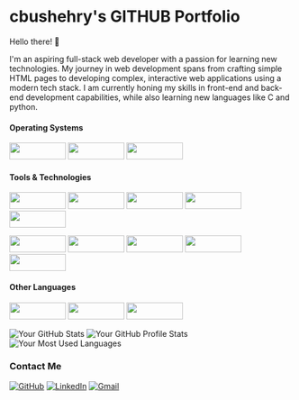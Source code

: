 # cbushehry's GITHUB Portfolio

<!--- cbushehry/cbushehry is a ✨ special ✨ repository because its `README.md` (this file) appears on your GitHub profile.
You can click the Preview link to take a look at your changes. --->

Hello there! 👋  
<p>
  I'm an aspiring full-stack web developer with a passion for learning new technologies. 
  My journey in web development spans from crafting simple HTML pages to developing complex, interactive web applications using a modern tech stack. 
  I am currently honing my skills in front-end and back-end development capabilities, while also learning new languages like C and python.
</p>

#### Operating Systems
<p align="left">
  <img src="https://img.shields.io/badge/Windows-0078D6?style=for-the-badge&logo=windows&logoColor=white" style="width:100px;height:30px;" />
  <img src="https://img.shields.io/badge/Arch-1793D1?style=for-the-badge&logo=arch-linux&logoColor=white" style="width:100px;height:30px;" />
  <img src="https://img.shields.io/badge/Debian-A81D33?style=for-the-badge&logo=debian&logoColor=white" style="width:100px;height:30px;" />
</p>

#### Tools & Technologies
<p align="left">
  <img src="https://img.shields.io/badge/html5-%23E34F26.svg?style=for-the-badge&logo=html5&logoColor=white" style="width:100px;height:30px;" />
  <img src="https://img.shields.io/badge/css3-%231572B6.svg?style=for-the-badge&logo=css3&logoColor=white" style="width:100px;height:30px;" />
  <img src="https://img.shields.io/badge/javascript-%23323330.svg?style=for-the-badge&logo=javascript&logoColor=%23F7DF1E" style="width:100px;height:30px;" />
  <img src="https://img.shields.io/badge/jquery-%230769AD.svg?style=for-the-badge&logo=jquery&logoColor=white" style="width:100px;height:30px;" />
  <img src="https://img.shields.io/badge/react-%2320232a.svg?style=for-the-badge&logo=react&logoColor=%2361DAFB" style="width:100px;height:30px;" />
</p>
<p align="left">
  <img src="https://img.shields.io/badge/node.js-6DA55F?style=for-the-badge&logo=node.js&logoColor=white" style="width:100px;height:30px;" />
  <img src="https://img.shields.io/badge/express.js-%23404d59.svg?style=for-the-badge&logo=express&logoColor=%2361DAFB" style="width:100px;height:30px;" />
  <img src="https://img.shields.io/badge/mysql-%2300f.svg?style=for-the-badge&logo=mysql&logoColor=white" style="width:100px;height:30px;" />
  <img src="https://img.shields.io/badge/Sequelize-52B0E7?style=for-the-badge&logo=Sequelize&logoColor=white" style="width:100px;height:30px;" />
  <img src="https://img.shields.io/badge/MongoDB-%234ea94b.svg?style=for-the-badge&logo=mongodb&logoColor=white" style="width:100px;height:30px;" />
</p>

#### Other Languages
<p align="left">
  <img src="https://img.shields.io/badge/python-3670A0?style=for-the-badge&logo=python&logoColor=ffdd54" style="width:100px;height:30px;" />
  <img src="https://img.shields.io/badge/phaser3.js-FA7343?style=for-the-badge&logo=javascript&logoColor=white" style="width:100px;height:30px;" />
  <img src="https://img.shields.io/badge/kontra.js-ff6347?style=for-the-badge&logo=javascript&logoColor=white" style="width:100px;height:30px;" />
</p>

![Your GitHub Stats](https://github-readme-stats.vercel.app/api?username=cbushehry&show_icons=true)
![Your GitHub Profile Stats](https://github-readme-streak-stats.herokuapp.com/?user=cbushehry)
![Your Most Used Languages](https://github-readme-stats.vercel.app/api/top-langs/?username=cbushehry&layout=compact)

### Contact Me
  [![GitHub](https://img.shields.io/badge/github-%23121011.svg?style=for-the-badge&logo=github&logoColor=white)](https://github.com/cbushehry)
  [![LinkedIn](https://img.shields.io/badge/LinkedIn-%230077B5.svg?style=for-the-badge&logo=linkedin&logoColor=white)](https://www.linkedin.com/in/cbushehry/)
  [![Gmail](https://img.shields.io/badge/Gmail-D14836?style=for-the-badge&logo=gmail&logoColor=white)](mailto:c.bushehry@gmail.com)

<!---
![Arch](https://img.shields.io/badge/Arch_Linux-1793D1?style=for-the-badge&logo=arch-linux&logoColor=white)
![HTML5](https://img.shields.io/badge/html5-%23E34F26.svg?style=for-the-badge&logo=html5&logoColor=white)
![CSS3](https://img.shields.io/badge/css3-%231572B6.svg?style=for-the-badge&logo=css3&logoColor=white)
![JavaScript](https://img.shields.io/badge/javascript-%23323330.svg?style=for-the-badge&logo=javascript&logoColor=%23F7DF1E)
![jQuery](https://img.shields.io/badge/jquery-%230769AD.svg?style=for-the-badge&logo=jquery&logoColor=white)
![React](https://img.shields.io/badge/react-%2320232a.svg?style=for-the-badge&logo=react&logoColor=%2361DAFB)
![NodeJS](https://img.shields.io/badge/node.js-6DA55F?style=for-the-badge&logo=node.js&logoColor=white)
![Express.js](https://img.shields.io/badge/express.js-%23404d59.svg?style=for-the-badge&logo=express&logoColor=%2361DAFB)
![MySQL](https://img.shields.io/badge/mysql-%2300f.svg?style=for-the-badge&logo=mysql&logoColor=white)
![Sequelize](https://img.shields.io/badge/Sequelize-52B0E7?style=for-the-badge&logo=Sequelize&logoColor=white)
![MongoDB](https://img.shields.io/badge/MongoDB-%234ea94b.svg?style=for-the-badge&logo=mongodb&logoColor=white)
--->

